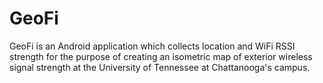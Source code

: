 GeoFi
==============

GeoFi is an Android application which collects location and WiFi RSSI strength for the purpose of creating an isometric map of exterior wireless signal strength at the University of Tennessee at Chattanooga's campus.
